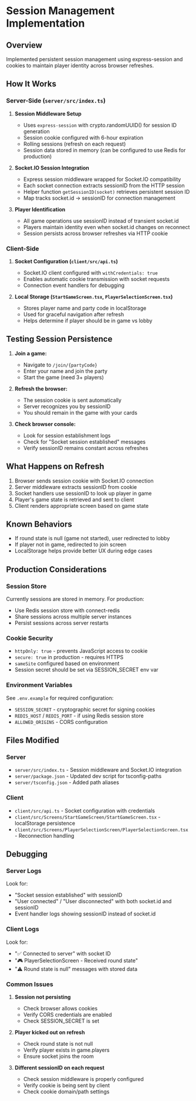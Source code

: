 # Session Management Implementation

## Overview
Implemented persistent session management using express-session and cookies to maintain player identity across browser refreshes.

## How It Works

### Server-Side (`server/src/index.ts`)

1. **Session Middleware Setup**
   - Uses `express-session` with crypto.randomUUID() for session ID generation
   - Session cookie configured with 6-hour expiration
   - Rolling sessions (refresh on each request)
   - Session data stored in memory (can be configured to use Redis for production)

2. **Socket.IO Session Integration**
   - Express session middleware wrapped for Socket.IO compatibility
   - Each socket connection extracts sessionID from the HTTP session
   - Helper function `getSessionID(socket)` retrieves persistent session ID
   - Map tracks socket.id → sessionID for connection management

3. **Player Identification**
   - All game operations use sessionID instead of transient socket.id
   - Players maintain identity even when socket.id changes on reconnect
   - Session persists across browser refreshes via HTTP cookie

### Client-Side

1. **Socket Configuration (`client/src/api.ts`)**
   - Socket.IO client configured with `withCredentials: true`
   - Enables automatic cookie transmission with socket requests
   - Connection event handlers for debugging

2. **Local Storage (`StartGameScreen.tsx`, `PlayerSelectionScreen.tsx`)**
   - Stores player name and party code in localStorage
   - Used for graceful navigation after refresh
   - Helps determine if player should be in game vs lobby

## Testing Session Persistence

1. **Join a game:**
   - Navigate to `/join/{partyCode}`
   - Enter your name and join the party
   - Start the game (need 3+ players)

2. **Refresh the browser:**
   - The session cookie is sent automatically
   - Server recognizes you by sessionID
   - You should remain in the game with your cards

3. **Check browser console:**
   - Look for session establishment logs
   - Check for "Socket session established" messages
   - Verify sessionID remains constant across refreshes

## What Happens on Refresh

1. Browser sends session cookie with Socket.IO connection
2. Server middleware extracts sessionID from cookie
3. Socket handlers use sessionID to look up player in game
4. Player's game state is retrieved and sent to client
5. Client renders appropriate screen based on game state

## Known Behaviors

- If round state is null (game not started), user redirected to lobby
- If player not in game, redirected to join screen
- LocalStorage helps provide better UX during edge cases

## Production Considerations

### Session Store
Currently sessions are stored in memory. For production:
- Use Redis session store with connect-redis
- Share sessions across multiple server instances
- Persist sessions across server restarts

### Cookie Security
- `httpOnly: true` - prevents JavaScript access to cookie
- `secure: true` in production - requires HTTPS
- `sameSite` configured based on environment
- Session secret should be set via SESSION_SECRET env var

### Environment Variables
See `.env.example` for required configuration:
- `SESSION_SECRET` - cryptographic secret for signing cookies
- `REDIS_HOST` / `REDIS_PORT` - if using Redis session store
- `ALLOWED_ORIGINS` - CORS configuration

## Files Modified

### Server
- `server/src/index.ts` - Session middleware and Socket.IO integration
- `server/package.json` - Updated dev script for tsconfig-paths
- `server/tsconfig.json` - Added path aliases

### Client
- `client/src/api.ts` - Socket configuration with credentials
- `client/src/Screens/StartGameScreen/StartGameScreen.tsx` - localStorage persistence
- `client/src/Screens/PlayerSelectionScreen/PlayerSelectionScreen.tsx` - Reconnection handling

## Debugging

### Server Logs
Look for:
- "Socket session established" with sessionID
- "User connected" / "User disconnected" with both socket.id and sessionID
- Event handler logs showing sessionID instead of socket.id

### Client Logs
Look for:
- "✅ Connected to server" with socket ID
- "🎮 PlayerSelectionScreen - Received round state"
- "⚠️ Round state is null" messages with stored data

### Common Issues

1. **Session not persisting**
   - Check browser allows cookies
   - Verify CORS credentials are enabled
   - Check SESSION_SECRET is set

2. **Player kicked out on refresh**
   - Check round state is not null
   - Verify player exists in game.players
   - Ensure socket joins the room

3. **Different sessionID on each request**
   - Check session middleware is properly configured
   - Verify cookie is being sent by client
   - Check cookie domain/path settings
